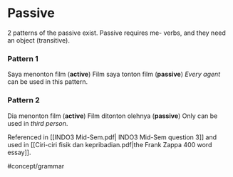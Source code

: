 # Passive
2 patterns of the passive exist. Passive requires me- verbs, and they need an object (transitive).
### Pattern 1
Saya menonton film (**active**)
Film saya tonton film (**passive**)
*Every agent* can be used in this pattern.

### Pattern 2
Dia menonton film (**active**)
Film ditonton olehnya (**passive**)
Only can be used in *third person*.




Referenced in [[INDO3 Mid-Sem.pdf| INDO3 Mid-Sem question 3]] and used in [[Ciri-ciri fisik dan kepribadian.pdf|the Frank Zappa 400 word essay]].

#concept/grammar 